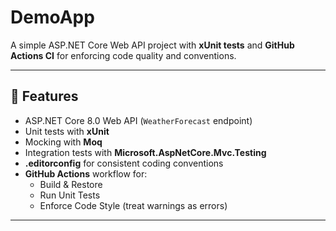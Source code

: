 # DemoApp

A simple ASP.NET Core Web API project with **xUnit tests** and **GitHub Actions CI** for enforcing code quality and conventions.

---

## 📌 Features
- ASP.NET Core 8.0 Web API (`WeatherForecast` endpoint)
- Unit tests with **xUnit**
- Mocking with **Moq**
- Integration tests with **Microsoft.AspNetCore.Mvc.Testing**
- **.editorconfig** for consistent coding conventions
- **GitHub Actions** workflow for:
  - Build & Restore
  - Run Unit Tests
  - Enforce Code Style (treat warnings as errors)

---
